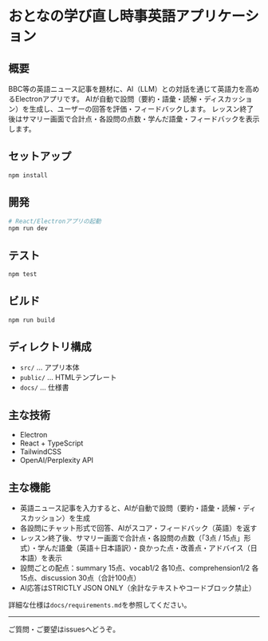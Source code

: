# おとなの学び直し時事英語アプリケーション

## 概要
BBC等の英語ニュース記事を題材に、AI（LLM）との対話を通じて英語力を高めるElectronアプリです。
AIが自動で設問（要約・語彙・読解・ディスカッション）を生成し、ユーザーの回答を評価・フィードバックします。
レッスン終了後はサマリー画面で合計点・各設問の点数・学んだ語彙・フィードバックを表示します。

## セットアップ
```sh
npm install
```

## 開発
```sh
# React/Electronアプリの起動
npm run dev
```

## テスト
```sh
npm test
```

## ビルド
```sh
npm run build
```

## ディレクトリ構成
- `src/` ... アプリ本体
- `public/` ... HTMLテンプレート
- `docs/` ... 仕様書

## 主な技術
- Electron
- React + TypeScript
- TailwindCSS
- OpenAI/Perplexity API

## 主な機能

- 英語ニュース記事を入力すると、AIが自動で設問（要約・語彙・読解・ディスカッション）を生成
- 各設問にチャット形式で回答、AIがスコア・フィードバック（英語）を返す
- レッスン終了後、サマリー画面で合計点・各設問の点数（「3点 / 15点」形式）・学んだ語彙（英語＋日本語訳）・良かった点・改善点・アドバイス（日本語）を表示
- 設問ごとの配点：summary 15点、vocab1/2 各10点、comprehension1/2 各15点、discussion 30点（合計100点）
- AI応答はSTRICTLY JSON ONLY（余計なテキストやコードブロック禁止）

詳細な仕様は`docs/requirements.md`を参照してください。

---
ご質問・ご要望はissuesへどうぞ。 
